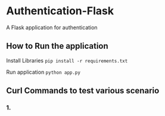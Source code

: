 # Authentication-Flask
A Flask application for authentication

## How to Run the application

Install Libraries `pip install -r requirements.txt`

Run application `python app.py`

## Curl Commands to test various scenario

### 1. 
